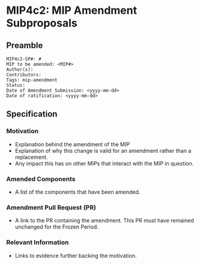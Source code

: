 # MIP4c2: MIP Amendment Subproposals

## Preamble
```
MIP4c2-SP#: #
MIP to be amended: <MIP#>
Author(s):
Contributors:
Tags: mip-amendment
Status:
Date of Amendment Submission: <yyyy-mm-dd>
Date of ratification: <yyyy-mm-dd>
```
## Specification

### Motivation

   - Explanation behind the amendment of the MIP
   - Explanation of why this change is valid for an amendment rather than a replacement.
   - Any impact this has on other MIPs that interact with the MIP in question.

### Amended Components

   - A list of the components that have been amended.

### Amendment Pull Request (PR)

   - A link to the PR containing the amendment. This PR must have remained unchanged for the Frozen Period.

### Relevant Information

   - Links to evidence further backing the motivation.
